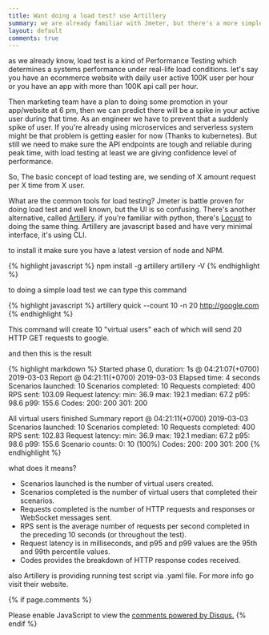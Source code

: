 ```yaml
---
title: Want doing a load test? use Artillery
summary: we are already familiar with Jmeter, but there's a more simple tool to doing that
layout: default
comments: true
---
```


as we already know, load test is a kind of Performance Testing which determines a systems performance under real-life load conditions. let's say you have an ecommerce website with daily user active 100K user per hour or you have an app with more than 100K api call per hour.

Then marketing team have a plan to doing some promotion in your app/website at 6 pm, then we can predict there will be a spike in your active user during that time. As an engineer we have to prevent that a suddenly spike of user. If you're already using microservices and serverless system might be that problem is getting easier for now (Thanks to kubernetes). But still we need to make sure the API endpoints are tough and reliable during peak time, with load testing at least we are giving confidence level of performance. 

So, The basic concept of load testing are, we sending of X amount request per X time from X user.

What are the common tools for load testing? Jmeter is battle proven for doing load test and well known, but the UI is so confusing. There's another alternative, called [Artillery](https://artillery.io/). if you're familiar with python, there's [Locust](https://locust.io) to doing the same thing. Artillery are javascript based and have very minimal interface, it's using CLI.

to install it make sure you have a latest version of node and NPM.

{% highlight javascript %}
npm install -g artillery
artillery -V
{% endhighlight %}

to doing a simple load test we can type this command

{% highlight javascript %}
artillery quick --count 10 -n 20 http://google.com
{% endhighlight %}

This command will create 10 "virtual users" each of which will send 20 HTTP GET requests to google.

and then this is the result

{% highlight markdown %}
Started phase 0, duration: 1s @ 04:21:07(+0700) 2019-03-03
Report @ 04:21:11(+0700) 2019-03-03
Elapsed time: 4 seconds
  Scenarios launched:  10
  Scenarios completed: 10
  Requests completed:  400
  RPS sent: 103.09
  Request latency:
    min: 36.9
    max: 192.1
    median: 67.2
    p95: 98.6
    p99: 155.6
  Codes:
    200: 200
    301: 200

All virtual users finished
Summary report @ 04:21:11(+0700) 2019-03-03
  Scenarios launched:  10
  Scenarios completed: 10
  Requests completed:  400
  RPS sent: 102.83
  Request latency:
    min: 36.9
    max: 192.1
    median: 67.2
    p95: 98.6
    p99: 155.6
  Scenario counts:
    0: 10 (100%)
  Codes:
    200: 200
    301: 200
{% endhighlight %}


what does it means?

- Scenarios launched is the number of virtual users created.
- Scenarios completed is the number of virtual users that completed their scenarios.
- Requests completed is the number of HTTP requests and responses or WebSocket messages sent.
- RPS sent is the average number of requests per second completed in the preceding 10 seconds (or throughout the test).
- Request latency is in milliseconds, and p95 and p99 values are the 95th and 99th percentile values.
- Codes provides the breakdown of HTTP response codes received.

also Artillery is providing running test script via .yaml file. For more info go visit their website.

{% if page.comments %}
<div id="disqus_thread"></div>
<script>

/**
*  RECOMMENDED CONFIGURATION VARIABLES: EDIT AND UNCOMMENT THE SECTION BELOW TO INSERT DYNAMIC VALUES FROM YOUR PLATFORM OR CMS.
*  LEARN WHY DEFINING THESE VARIABLES IS IMPORTANT: https://disqus.com/admin/universalcode/#configuration-variables*/
/*
var disqus_config = function () {
this.page.url = PAGE_URL;  // Replace PAGE_URL with your page's canonical URL variable
this.page.identifier = PAGE_IDENTIFIER; // Replace PAGE_IDENTIFIER with your page's unique identifier variable
};
*/
(function() { // DON'T EDIT BELOW THIS LINE
var d = document, s = d.createElement('script');
s.src = 'https://EXAMPLE.disqus.com/embed.js';
s.setAttribute('data-timestamp', +new Date());
(d.head || d.body).appendChild(s);
})();
</script>
<noscript>Please enable JavaScript to view the <a href="https://disqus.com/?ref_noscript">comments powered by Disqus.</a></noscript>
{% endif %}
